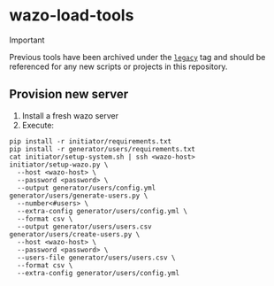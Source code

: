 # wazo-load-tools

> [!IMPORTANT]
> Previous tools have been archived under the
> [`legacy`](https://github.com/wazo-platform/wazo-load-tools/tree/legacy) tag
> and should be referenced for any new scripts or projects in this repository.

## Provision new server

1. Install a fresh wazo server
2. Execute:

  ```shell
  pip install -r initiator/requirements.txt
  pip install -r generator/users/requirements.txt
  cat initiator/setup-system.sh | ssh <wazo-host>
  initiator/setup-wazo.py \
    --host <wazo-host> \
    --password <password> \
    --output generator/users/config.yml
  generator/users/generate-users.py \
    --number<#users> \
    --extra-config generator/users/config.yml \
    --format csv \
    --output generator/users/users.csv
  generator/users/create-users.py \
    --host <wazo-host> \
    --password <password> \
    --users-file generator/users/users.csv \
    --format csv \
    --extra-config generator/users/config.yml
  ```
